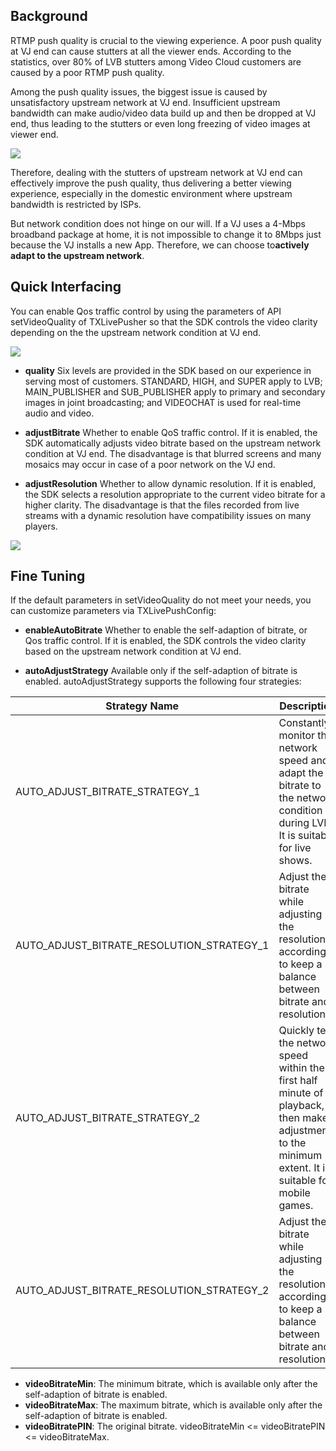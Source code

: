 
## Background
RTMP push quality is crucial to the viewing experience. A poor push quality at VJ end can cause stutters at all the viewer ends. According to the statistics, over 80% of LVB stutters among Video Cloud customers are caused by a poor RTMP push quality.

Among the push quality issues, the biggest issue is caused by unsatisfactory upstream network at VJ end. Insufficient upstream bandwidth can make audio/video data build up and then be dropped at VJ end, thus leading to the stutters or even long freezing of video images at viewer end.

![](//mc.qcloudimg.com/static/img/3c10b3a268b4807a184b767b1cc4363c/image.png)

Therefore, dealing with the stutters of upstream network at VJ end can effectively improve the push quality, thus delivering a better viewing experience, especially in the domestic environment where upstream bandwidth is restricted by ISPs.

But network condition does not hinge on our will. If a VJ uses a 4-Mbps broadband package at home, it is not impossible to change it to 8Mbps just because the VJ installs a new App. Therefore, we can choose to**actively adapt to the upstream network**.

## Quick Interfacing
You can enable Qos traffic control by using the parameters of API setVideoQuality of TXLivePusher so that the SDK controls the video clarity depending on the the upstream network condition at VJ end.

![](//mc.qcloudimg.com/static/img/c52dc506047402db04ac285fa7520e65/image.png)

- **quality**
Six levels are provided in the SDK based on our experience in serving most of customers. STANDARD, HIGH, and SUPER apply to LVB; MAIN_PUBLISHER and SUB_PUBLISHER apply to primary and secondary images in joint broadcasting; and VIDEOCHAT is used for real-time audio and video.

- **adjustBitrate**
Whether to enable QoS traffic control. If it is enabled, the SDK automatically adjusts video bitrate based on the upstream network condition at VJ end. The disadvantage is that blurred screens and many mosaics may occur in case of a poor network on the VJ end.

- **adjustResolution**
Whether to allow dynamic resolution. If it is enabled, the SDK selects a resolution appropriate to the current video bitrate for a higher clarity. The disadvantage is that the files recorded from live streams with a dynamic resolution have compatibility issues on many players.

![](//mc.qcloudimg.com/static/img/07deb1e7e01daba3227175a0fcec1fa5/image.png)

## Fine Tuning
If the default parameters in setVideoQuality do not meet your needs, you can customize parameters via TXLivePushConfig:

- **enableAutoBitrate**
Whether to enable the self-adaption of bitrate, or Qos traffic control. If it is enabled, the SDK controls the video clarity based on the upstream network condition at VJ end.

- **autoAdjustStrategy**
Available only if the self-adaption of bitrate is enabled. autoAdjustStrategy supports the following four strategies:

| Strategy Name | Description |
|---------|---------|
| AUTO_ADJUST_BITRATE_STRATEGY_1 | Constantly monitor the network speed and adapt the bitrate to the network condition during LVB. It is suitable for live shows. | 
| AUTO_ADJUST_BITRATE_RESOLUTION_STRATEGY_1 | Adjust the bitrate while adjusting the resolution accordingly to keep a balance between bitrate and resolution. | 
| AUTO_ADJUST_BITRATE_STRATEGY_2 | Quickly test the network speed within the first half minute of playback, then make adjustments to the minimum extent. It is suitable for mobile games. | 
| AUTO_ADJUST_BITRATE_RESOLUTION_STRATEGY_2 | Adjust the bitrate while adjusting the resolution accordingly to keep a balance between bitrate and resolution. | 

- **videoBitrateMin**: The minimum bitrate, which is available only after the self-adaption of bitrate is enabled.
- **videoBitrateMax**: The maximum bitrate, which is available only after the self-adaption of bitrate is enabled.
- **videoBitratePIN**: The original bitrate. videoBitrateMin <= videoBitratePIN <= videoBitrateMax.



